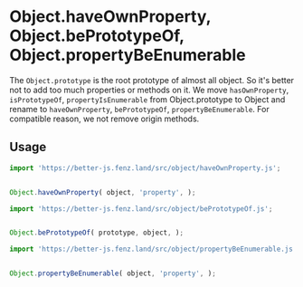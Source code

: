# Object.haveOwnProperty, Object.bePrototypeOf, Object.propertyBeEnumerable

The `Object.prototype` is the root prototype of almost all object. So it's better not to add too much properties or methods on it. 
We move `hasOwnProperty`, `isPrototypeOf`, `propertyIsEnumerable` from Object.prototype to Object and rename to 
`haveOwnProperty`, `bePrototypeOf`, `propertyBeEnumerable`. For compatible reason, we not remove origin methods. 

## Usage

```javascript
import 'https://better-js.fenz.land/src/object/haveOwnProperty.js';


Object.haveOwnProperty( object, 'property', );
```

```javascript
import 'https://better-js.fenz.land/src/object/bePrototypeOf.js';


Object.bePrototypeOf( prototype, object, );
```

```javascript
import 'https://better-js.fenz.land/src/object/propertyBeEnumerable.js';


Object.propertyBeEnumerable( object, 'property', );
```
